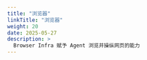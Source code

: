 ```yaml
---
title: "浏览器"
linkTitle: "浏览器"
weight: 20
date: 2025-05-27
description: >
  Browser Infra 赋予 Agent 浏览并操纵网页的能力
---
```



